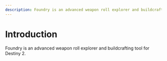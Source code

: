 ```yaml
---
description: Foundry is an advanced weapon roll explorer and buildcrafting tool for Destiny
---
```


# Introduction

Foundry is an advanced weapon roll explorer and buildcrafting tool for Destiny 2.
